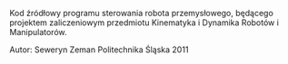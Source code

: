 Kod źródłowy programu sterowania robota przemysłowego, będącego projektem zaliczeniowym przedmiotu Kinematyka i Dynamika Robotów i Manipulatorów.

Autor: Seweryn Zeman
Politechnika Śląska 2011